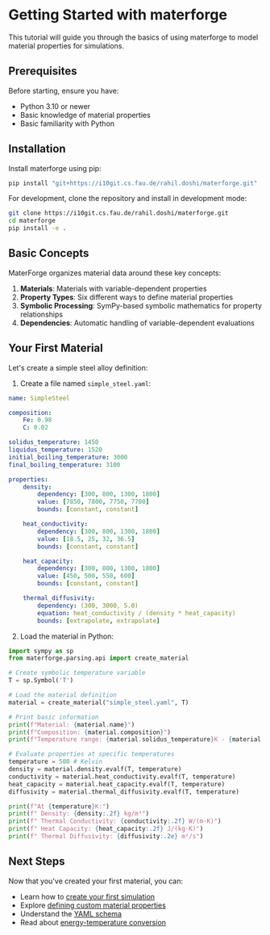 # Getting Started with materforge

This tutorial will guide you through the basics of using materforge to model material properties for simulations.

## Prerequisites

Before starting, ensure you have:

- Python 3.10 or newer
- Basic knowledge of material properties
- Basic familiarity with Python

## Installation

Install materforge using pip:

```bash
pip install "git+https://i10git.cs.fau.de/rahil.doshi/materforge.git"
```


For development, clone the repository and install in development mode:

```bash
git clone https://i10git.cs.fau.de/rahil.doshi/materforge.git
cd materforge
pip install -e .
```


## Basic Concepts

MaterForge organizes material data around these key concepts:

1. **Materials**: Materials with variable-dependent properties
2. **Property Types**: Six different ways to define material properties
3. **Symbolic Processing**: SymPy-based symbolic mathematics for property relationships
4. **Dependencies**: Automatic handling of variable-dependent evaluations

## Your First Material

Let's create a simple steel alloy definition:

1. Create a file named `simple_steel.yaml`:
```yaml
name: SimpleSteel

composition:
    Fe: 0.98
    C: 0.02

solidus_temperature: 1450
liquidus_temperature: 1520
initial_boiling_temperature: 3000
final_boiling_temperature: 3100

properties:
    density:
        dependency: [300, 800, 1300, 1800]
        value: [7850, 7800, 7750, 7700]
        bounds: [constant, constant]

    heat_conductivity:
        dependency: [300, 800, 1300, 1800]
        value: [18.5, 25, 32, 36.5]
        bounds: [constant, constant]

    heat_capacity:
        dependency: [300, 800, 1300, 1800]
        value: [450, 500, 550, 600]
        bounds: [constant, constant]

    thermal_diffusivity:
        dependency: (300, 3000, 5.0)
        equation: heat_conductivity / (density * heat_capacity)
        bounds: [extrapolate, extrapolate]
```

2. Load the material in Python:
```python
import sympy as sp
from materforge.parsing.api import create_material

# Create symbolic temperature variable
T = sp.Symbol('T')

# Load the material definition
material = create_material("simple_steel.yaml", T)

# Print basic information
print(f"Material: {material.name}")
print(f"Composition: {material.composition}")
print(f"Temperature range: {material.solidus_temperature}K - {material.liquidus_temperature}K")

# Evaluate properties at specific temperatures
temperature = 500 # Kelvin
density = material.density.evalf(T, temperature)
conductivity = material.heat_conductivity.evalf(T, temperature)
heat_capacity = material.heat_capacity.evalf(T, temperature)
diffusivity = material.thermal_diffusivity.evalf(T, temperature)

print(f"At {temperature}K:")
print(f" Density: {density:.2f} kg/m³")
print(f" Thermal Conductivity: {conductivity:.2f} W/(m·K)")
print(f" Heat Capacity: {heat_capacity:.2f} J/(kg·K)")
print(f" Thermal Diffusivity: {diffusivity:.2e} m²/s")
```


## Next Steps

Now that you've created your first material, you can:

- Learn how to [create your first simulation](first_simulation.md)
- Explore [defining custom material properties](../how-to/define_materials.md)
- Understand the [YAML schema](../reference/yaml_schema.md)
- Read about [energy-temperature conversion](../how-to/energy_temperature_conversion.md)
